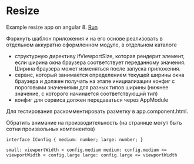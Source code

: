 # Resize
Example resize app on angular 8. [Run]

Форкнуть шаблон приложения и на его основе реализовать в отдельном аккуратно оформленном модуле, в отдельном каталоге

* структурную директиву ifViewportSize, которая рендерит элемент, если ширина окна браузера соответствует переданному значения. Ширина браузера может изменяться после запуска приложения.
* сервис, который занимается определением текущей ширины окна браузера и должен получать на этапе инициализации конфиг с пороговыми значениями для разных типов ширины (нижнее значение, с которого начинается соответствующий тип)
* конфиг для сервиса должен передаваться через AppModule

Для тестирования раскомментировать разметку в app.component.html.

Обратить внимание на производительность (на странице могут быть сотни произвольных компонентов)

`
interface IConfig {
  medium: number;
  large: number;
}
`

`
small: viewportWidth < config.medium
medium: config.medium <= viewportWidth < config.large
large: config.large <= viewportWidth
`

[шаблон приложения]: https://stackblitz.com/edit/vim8-2-resize-template?file=app%2Fapp.component.html
[Run]: https://stackblitz.com/github/mk13kos/resize
